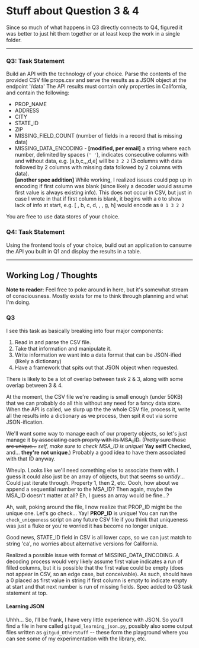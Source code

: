 # Stuff about Question 3 & 4

Since so much of what happens in Q3 directly connects to Q4, figured it was better to just hit them together or at least keep the work in a single folder.

------

### Q3: Task Statement
Build an API with the technology of your choice. Parse the contents of the provided CSV file props.csv and serve the results as a JSON object at the endpoint '/data'
The API results must contain only properties in California, and contain the following:
- PROP_NAME
- ADDRESS
- CITY
- STATE_ID
- ZIP
- MISSING_FIELD_COUNT (number of fields in a record that is missing data)
- MISSING_DATA_ENCODING - **[modified, per email]** a string where each number, delimited by spaces (`' '`), indicates consecutive columns with and without data, e.g. [a,b,c,,,d,e] will be `3 2 2` (3 columns with data followed by 2 columns with missing data followed by 2 columns with data).  
**[another spec addition]** While working, I realized issues could pop up in encoding if first column was blank (since likely a decoder would assume first value is always existing info). This does not occur in CSV, but just in case I wrote in that if first column is blank, it begins with a `0` to show lack of info at start, e.g. [ , b, c, d, , , g, h] would encode as `0 1 3 2 2`

You are free to use data stores of your choice.

### Q4: Task Statement
Using the frontend tools of your choice, build out an application to cansume the API you built in Q1 and display the results in a table.


-----

## Working Log / Thoughts

**Note to reader:** Feel free to poke around in here, but it's somewhat stream of consciousness. Mostly exists for me to think through planning and what I'm doing.

### Q3
I see this task as basically breaking into four major components:
1. Read in and parse the CSV file.
2. Take that information and manipulate it.
3. Write information we want into a data format that can be JSON-ified (likely a dictionary)
4. Have a framework that spits out that JSON object when requested.

There is likely to be a lot of overlap between task 2 & 3, along with some overlap between 3 & 4.

At the moment, the CSV file we're reading is small enough (under 50KB) that we can probably do all this without any need for a fancy data store. When the API is called, we slurp up the the whole CSV file, process it, write all the results into a dictionary as we process, then spit it out via some JSON-ification.

We'll want some way to manage each of our property objects, so let's just manage it ~~by associating each proprty with its MSA_ID.~~ (~~Pretty sure those are unique...~~ *self, make sure to check MSA_ID is unique!*  **Yay self!** Checked, and... **they're not unique**.) Probably a good idea to have them associated with that ID anyway.

Wheulp. Looks like we'll need something else to associate them with. I guess it could also just be an array of objects, but that seems so *untidy*... Could just iterate through. Property 1, then 2, etc. Oooh, how about we append a sequential number to the MSA_ID? Then again, maybe the MSA_ID doesn't matter at all? Eh, I guess an array would be fine...?

Ah, wait, poking around the file, I now realize that PROP_ID might be the unique one. Let's go check...  Yay! **PROP_ID** is unique! You can run the `check_uniqueness` script on any future CSV file if you think that uniqueness was just a fluke or you're worried it has become no longer unique.

Good news, STATE_ID field in CSV is all lower caps, so we can just match to string 'ca', no worries about alternative versions for California.

Realized a possible issue with format of MISSING_DATA_ENCODING. A decoding process would very likely assume first value indicates a run of filled columns, but it is possible that the first value could be empty (does not appear in CSV, so an edge case, but conceivable). As such, should have a 0 placed as first value in string if first column is empty to indicate empty at start and that next number is run of missing fields. Spec added to Q3 task statement at top.



#### Learning JSON
Uhhh... So, I'll be frank, I have very little experience with JSON. So you'll find a file in here called `gitgud_learning_json.py`, possibly also some output files written as `gitgud_OtherStuff` -- these form the playground where you can see some of my experimentation with the library, etc.